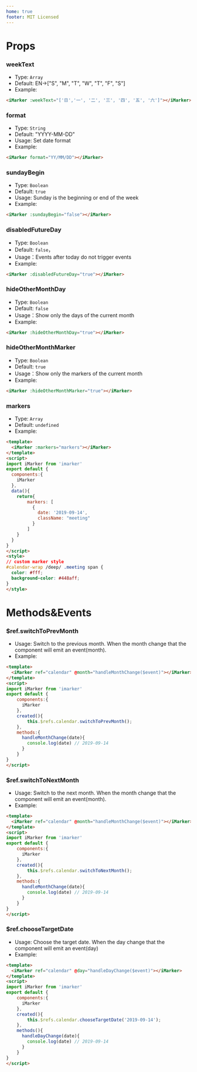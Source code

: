 ```yaml
---
home: true
footer: MIT Licensed
---
```

<template>
  <div id="calendar-wrap">
   <iMarker :markers="props.markers"/>
  </div>
</template>

<script>
import iMarker from 'imarker'
const date = new Date();
const year = date.getFullYear();
const month = date.getMonth() + 1;
export default {
  components:{
     iMarker
  },
  data () {
    return {
      props: {
        markers: [
          {
            date: `${year}-${month}-09`,
            className: "meeting"
          },
          {
            date: `${year}-${month}-20`,
            className: "casual"
          },
          {
            date: `${year}-${month}-30`,
            className: "love"
          },
          {
            date: `${year}-${month + 1}-01`,
            className: "urgent"
          }
        ]
      }
    };
  }
}
</script>
<style>
/* calendar */
#calendar-wrap {
  max-width: 414px;
  margin: auto;
  padding-bottom: 30px;
  text-align: center;
  border:1px solid #f3f4f5;
}
/* marker */
/* marker style*/
#calendar-wrap /deep/ .month-switch{
  border-bottom:1px solid #f3f4f5;
  color:#232323;
  background-color:#fff;
}
#calendar-wrap /deep/ .month-switch .prev,
#calendar-wrap /deep/ .month-switch .next{
  border-color:#ccc;
}
#calendar-wrap/deep/ .casual span {
  color: #fff;
  background-color: #7b1fa2;
}
#calendar-wrap /deep/ .love span {
  color: #fff;
  background-color: #ff4081;
}

#calendar-wrap /deep/ .meeting span {
  color: #fff;
  background-color: #448aff;
}

#calendar-wrap /deep/ .urgent span {
  color: #fff;
  background-color: #ff5722;
}

</style>


# Props
### weekText
* Type: `Array`
* Default: EN->["S", "M", "T", "W", "T", "F", "S"]
* Example:
```html
<iMarker :weekText="['日','一', '二', '三', '四', '五', '六']"></iMarker>
```
### format
* Type: `String`
* Default: "YYYY-MM-DD"
* Usage: Set date format
* Example:
```html
<iMarker format="YY/MM/DD"></iMarker>
```

### sundayBegin
* Type: `Boolean`
* Default: `true`
* Usage: Sunday is the beginning or end of the week
* Example:
```html
<iMarker :sundayBegin="false"></iMarker>
```

### disabledFutureDay
* Type: `Boolean`
* Default: `false`，
* Usage：Events after today do not trigger events
* Example:
```html
<iMarker :disabledFutureDay="true"></iMarker>
```

### hideOtherMonthDay
* Type: `Boolean`
* Default: `false`
* Usage：Show only the days of the current month
* Example:
```html
<iMarker :hideOtherMonthDay="true"></iMarker>
```


### hideOtherMonthMarker
* Type: `Boolean`
* Default: `true`
* Usage：Show only the markers of the current month
* Example:
```html
<iMarker :hideOtherMonthMarker="true"></iMarker>
```

### markers
* Type: `Array`
* Default: `undefined`
* Example:
```html
<template>
  <iMarker :markers="markers"></iMarker>
</template>
<script>
import iMarker from 'imarker'
export default {
  components:{
    iMarker
  },
  data(){
    return{
        markers: [
          {
            date: '2019-09-14',
            className: "meeting"
          }
        ]
    }
  }
}
</script>
<style>
// custom marker style
#calendar-wrap /deep/ .meeting span {
  color: #fff;
  background-color: #448aff;
}
</style>
```
# Methods&Events
### $ref.switchToPrevMonth
* Usage: Switch to the previous month. When the month change that the component will emit an event(month).
* Example:
```html
<template>
  <iMarker ref="calendar" @month="handleMonthChange($event)"></iMarker>
</template>
<script>
import iMarker from 'imarker'
export default {
    components:{
      iMarker
    },
    created(){
        this.$refs.calendar.switchToPrevMonth();
    },
    methods:{
      handleMonthChange(date){
        console.log(date) // 2019-09-14
      }
    }   
}
</script>
```

### $ref.switchToNextMonth
* Usage: Switch to the next month. When the month change that the component will emit an event(month).
* Example:
```html
<template>
  <iMarker ref="calendar" @month="handleMonthChange($event)"></iMarker>
</template>
<script>
import iMarker from 'imarker'
export default {
    components:{
      iMarker
    },
    created(){
        this.$refs.calendar.switchToNextMonth();
    },
    methods:{
      handleMonthChange(date){
        console.log(date) // 2019-09-14
      }
    }     
}
</script>
```

### $ref.chooseTargetDate
* Usage: Choose the target date. When the day change that the component will emit an event(day)
* Example:
```html
<template>
  <iMarker ref="calendar" @day="handleDayChange($event)"></iMarker>
</template>
<script>
import iMarker from 'imarker'
export default {
    components:{
      iMarker
    },
    created(){
        this.$refs.calendar.chooseTargetDate('2019-09-14');
    },
    methods(){
      handleDayChange(date){
        console.log(date) // 2019-09-14
      }
    }   
}
</script>
```

